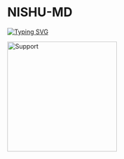 # NISHU-MD
    
<a href="https://git.io/typing-svg"><img src="https://readme-typing-svg.demolab.com?font=Impact&size=50&pause=1000&color=000000&center=true&width=910&height=100&lines=THIS IS+NISHU-MD ;MULTI+DEVICE+WHATSAPP+BOT;CREATED+BY+ TEAM CYBER TITANS ;PUBLIC+RELESED+DATE;2023/08/21;." alt="Typing SVG" /></a>
  </p>



<img alt=Support height="250" src="https://telegra.ph/file/5852326bb1f91a21d2b85.jpg"> 
    
